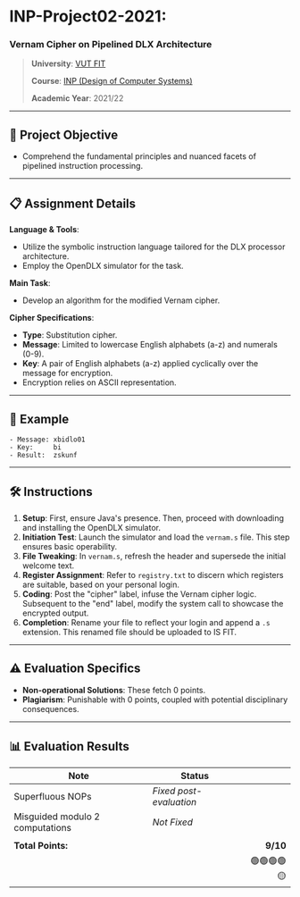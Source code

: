 # **INP-Project02-2021**:

### Vernam Cipher on Pipelined DLX Architecture

> **University**: [VUT FIT](https://www.fit.vut.cz/)
>
> **Course**: [INP (Design of Computer Systems)](https://www.fit.vut.cz/study/course/268250/)
>
> **Academic Year**: 2021/22

---

## 🎯 **Project Objective**

- Comprehend the fundamental principles and nuanced facets of pipelined instruction processing.

---

## 📋 **Assignment Details**

**Language & Tools**:

- Utilize the symbolic instruction language tailored for the DLX processor architecture.
- Employ the OpenDLX simulator for the task.

**Main Task**:

- Develop an algorithm for the modified Vernam cipher.

**Cipher Specifications**:

- **Type**: Substitution cipher.
- **Message**: Limited to lowercase English alphabets (a-z) and numerals (0-9).
- **Key**: A pair of English alphabets (a-z) applied cyclically over the message for encryption.
- Encryption relies on ASCII representation.

---

## 📜 **Example**

```
- Message: xbidlo01
- Key:     bi
- Result:  zskunf
```

---

## 🛠 **Instructions**

1. **Setup**: First, ensure Java's presence. Then, proceed with downloading and installing the OpenDLX simulator.
2. **Initiation Test**: Launch the simulator and load the `vernam.s` file. This step ensures basic operability.
3. **File Tweaking**: In `vernam.s`, refresh the header and supersede the initial welcome text.
4. **Register Assignment**: Refer to `registry.txt` to discern which registers are suitable, based on your personal login.
5. **Coding**: Post the "cipher" label, infuse the Vernam cipher logic. Subsequent to the "end" label, modify the system call to showcase the encrypted output.
6. **Completion**: Rename your file to reflect your login and append a `.s` extension. This renamed file should be uploaded to IS FIT.

---

## ⚠️ **Evaluation Specifics**

- **Non-operational Solutions**: These fetch 0 points.
- **Plagiarism**: Punishable with 0 points, coupled with potential disciplinary consequences.

---

## 📊 **Evaluation Results**

| Note                            | Status                  |            |
| ------------------------------- | ----------------------- | ---------: |
| Superfluous NOPs                | _Fixed post-evaluation_ |            |
| Misguided modulo 2 computations | _Not Fixed_             |            |
|                                 |                         |            |
| **Total Points:**               |                         |   **9/10** |
|                                 |                         | 🟢🟢🟢🟢🟡 |

